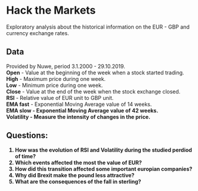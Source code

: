 # Hack the Markets

Exploratory analysis about the historical information on the EUR - GBP and currency exchange rates.

## Data 
Provided by Nuwe, period 3.1.2000 - 29.10.2019.<br>
<b>Open</b> - Value at the beginning of the week when a stock started trading.<br>
<b>High</b> - Maximum price during one week.<br>
<b>Low</b> - Minimum price during one week.<br>
<b>Close</b> - Value at the end of the week when the stock exchange closed.<br>
<b>RSI</b> - Relative value of EUR unit to GBP unit.<br>
<b>EMA fast</b> - Exponential Moving Average value of 14 weeks.<br>
<b>EMA slow - Exponential Moving Average value of 42 weeks.<br>
<b>Volatility</b> - Measure the intensity of changes in the price.<br>

## Questions:
1. How was the evolution of RSI and Volatility during the studied perdiod of time?<br>
2. Which events affected the most the value of EUR?<br>
3. How did this transition affected some important europian companies?<br>
4. Why did Brexit make the pound less attractive?<br>
5. What are the consequences of the fall in sterling?<br>
